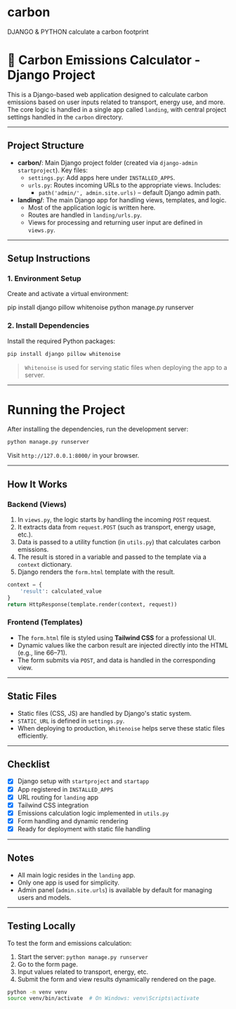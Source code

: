 # carbon
DJANGO &amp; PYTHON calculate a carbon footprint
# 🌱 Carbon Emissions Calculator - Django Project

This is a Django-based web application designed to calculate carbon emissions based on user inputs related to transport, energy use, and more. The core logic is handled in a single app called `landing`, with central project settings handled in the `carbon` directory.

---

## Project Structure

- **carbon/**: Main Django project folder (created via `django-admin startproject`). Key files:
  - `settings.py`: Add apps here under `INSTALLED_APPS`.
  - `urls.py`: Routes incoming URLs to the appropriate views. Includes:
    - `path('admin/', admin.site.urls)` – default Django admin path.
- **landing/**: The main Django app for handling views, templates, and logic.
  - Most of the application logic is written here.
  - Routes are handled in `landing/urls.py`.
  - Views for processing and returning user input are defined in `views.py`.

---

## Setup Instructions

### 1. Environment Setup

Create and activate a virtual environment:

pip install django pillow whitenoise
python manage.py runserver


### 2. Install Dependencies

Install the required Python packages:

```bash
pip install django pillow whitenoise
```

> `Whitenoise` is used for serving static files when deploying the app to a server.

---

# Running the Project

After installing the dependencies, run the development server:

```bash
python manage.py runserver
```

Visit `http://127.0.0.1:8000/` in your browser.

---

##  How It Works

### Backend (Views)

1. In `views.py`, the logic starts by handling the incoming `POST` request.
2. It extracts data from `request.POST` (such as transport, energy usage, etc.).
3. Data is passed to a utility function (in `utils.py`) that calculates carbon emissions.
4. The result is stored in a variable and passed to the template via a `context` dictionary.
5. Django renders the `form.html` template with the result.

```python
context = {
    'result': calculated_value
}
return HttpResponse(template.render(context, request))
```

### Frontend (Templates)

- The `form.html` file is styled using **Tailwind CSS** for a professional UI.
- Dynamic values like the carbon result are injected directly into the HTML (e.g., line 66–71).
- The form submits via `POST`, and data is handled in the corresponding view.

---

## Static Files

- Static files (CSS, JS) are handled by Django's static system.
- `STATIC_URL` is defined in `settings.py`.
- When deploying to production, `Whitenoise` helps serve these static files efficiently.

---

## Checklist

- [x] Django setup with `startproject` and `startapp`
- [x] App registered in `INSTALLED_APPS`
- [x] URL routing for `landing` app
- [x] Tailwind CSS integration
- [x] Emissions calculation logic implemented in `utils.py`
- [x] Form handling and dynamic rendering
- [x] Ready for deployment with static file handling

---

## Notes

- All main logic resides in the `landing` app.
- Only one app is used for simplicity.
- Admin panel (`admin.site.urls`) is available by default for managing users and models.

---

## Testing Locally

To test the form and emissions calculation:

1. Start the server: `python manage.py runserver`
2. Go to the form page.
3. Input values related to transport, energy, etc.
4. Submit the form and view results dynamically rendered on the page.


```bash
python -m venv venv
source venv/bin/activate  # On Windows: venv\Scripts\activate

